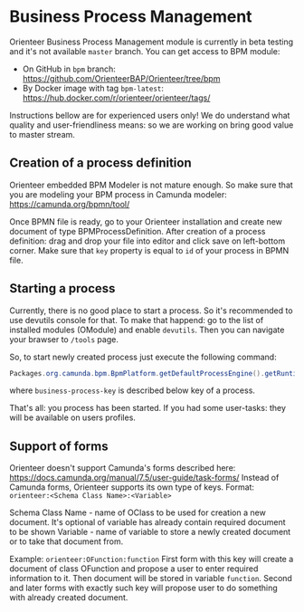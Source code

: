 # Business Process Management

Orienteer Business Process Management module is currently in beta testing and it's not available `master` branch.
You can get access to BPM module:
* On GitHub in `bpm` branch: https://github.com/OrienteerBAP/Orienteer/tree/bpm
* By Docker image with tag `bpm-latest`: https://hub.docker.com/r/orienteer/orienteer/tags/

Instructions bellow are for experienced users only! We do understand what quality and user-friendliness means: so we are working on bring good value to master stream.

## Creation of a process definition

Orienteer embedded BPM Modeler is not mature enough. So make sure that you are modeling your BPM process in Camunda modeler: https://camunda.org/bpmn/tool/

Once BPMN file is ready, go to your Orienteer installation and create new document of type BPMProcessDefinition. After creation of a process definition: drag and drop your file into editor and click save on left-bottom corner. Make sure that `key` property is equal to `id` of your process in BPMN file.

## Starting a process

Currently, there is no good place to start a process. So it's recommended to use devutils console for that. To make that happend: go to the list of installed modules (OModule) and enable `devutils`. Then you can navigate your brawser to `/tools` page.

So, to start newly created process just execute the following command:

```java
Packages.org.camunda.bpm.BpmPlatform.getDefaultProcessEngine().getRuntimeService().startProcessInstanceByKey('business-process-key')
```
 where `business-process-key` is described below key of a process.
 
 That's all: you process has been started. If you had some user-tasks: they will be available on users profiles.
 
 ## Support of forms
 
 Orienteer doesn't support Camunda's forms described here: https://docs.camunda.org/manual/7.5/user-guide/task-forms/ Instead of Camunda forms, Orienteer supports its own type of keys.
 Format: `orienteer:<Schema Class Name>:<Variable>`
 
 Schema Class Name - name of OClass to be used for creation a new document. It's optional of variable has already contain required document to be shown
 Variable - name of variable to store a newly created document or to take that document from.
 
 Example: `orienteer:OFunction:function`
 First form with this key will create a document of class OFunction and propose a user to enter required information to it. Then document will be stored in variable `function`. 
 Second and later forms with exactly such key will propose user to do something with already created document.
 